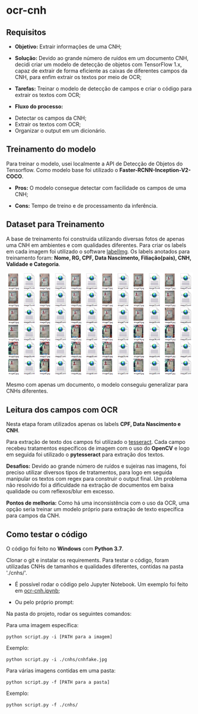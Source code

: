 # ocr-cnh

## Requisitos
- <b>Objetivo:</b> Extrair informações de uma CNH;

- <b>Solução:</b> Devido ao grande número de ruídos em um documento CNH, decidi criar um modelo de detecção de objetos com TensorFlow 1.x, capaz de extrair de forma eficiente as caixas de diferentes campos da CNH, para enfim extrair os textos por meio de OCR;

- <b>Tarefas:</b> Treinar o modelo de detecção de campos e criar o código para extrair os textos com OCR;

- <b>Fluxo do processo:</b>
+ Detectar os campos da CNH;
+ Extrair os textos com OCR;
+ Organizar o output em um dicionário.

## Treinamento do modelo
Para treinar o modelo, usei localmente a API de Detecção de Objetos do Tensorflow. Como modelo base foi utilizado o <b>Faster-RCNN-Inception-V2-COCO</b>.

- <b>Pros:</b> O modelo consegue detectar com facilidade os campos de uma CNH;

- <b>Cons:</b> Tempo de treino e de processamento da inferência.

## Dataset para Treinamento
A base de treinamento foi construída utilizando diversas fotos de apenas uma CNH em ambientes e com qualidades diferentes. Para criar os labels em cada imagem foi utilizado o software <a href="https://github.com/tzutalin/labelImg">labelImg</a>. Os labels anotados para treinamento foram: <b>Nome, RG, CPF, Data Nascimento, Filiação(pais), CNH, Validade e Categoria</b>.

![Base de treino](basetreino.png)

Mesmo com apenas um documento, o modelo conseguiu generalizar para CNHs diferentes.

## Leitura dos campos com OCR
Nesta etapa foram utilizados apenas os labels <b>CPF, Data Nascimento e CNH</b>.

Para extração de texto dos campos foi utilizado o <a href="https://github.com/tesseract-ocr/tesseract">tesseract</a>. Cada campo recebeu tratamentos específicos de imagem com o uso do <b>OpenCV</b> e logo em seguida foi utilizado o <b>pytesseract</b> para extração dos textos.

<b>Desafios:</b> Devido ao grande número de ruídos e sujeiras nas imagens, foi preciso utilizar diversos tipos de tratamentos, para logo em seguida manipular os textos com regex para construir o output final. Um problema não resolvido foi a dificuldade na extração de documentos em baixa qualidade ou com reflexos/blur em excesso.

<b>Pontos de melhoria:</b> Como há uma inconsistência com o uso da OCR, uma opção seria treinar um modelo próprio para extração de texto específica para campos da CNH.

## Como testar o código
O código foi feito no <b>Windows</b> com <b>Python 3.7</b>.

Clonar o git e instalar os requirements. Para testar o código, foram utilizadas CNHs de tamanhos e qualidades diferentes, contidas na pasta './cnhs/'.

 - É possível rodar o código pelo Jupyter Notebook. Um exemplo foi feito em <a href="https://github.com/Diegobm99/ocr-cnh/blob/master/ocr-cnh.ipynb">ocr-cnh.ipynb</a>;


 - Ou pelo próprio prompt:

Na pasta do projeto, rodar os seguintes comandos:

Para uma imagem específica:
```
python script.py -i [PATH para a imagem]
```
Exemplo:
```
python script.py -i ./cnhs/cnhfake.jpg
```

Para várias imagens contidas em uma pasta:
```
python script.py -f [PATH para a pasta]
```
Exemplo:
```
python script.py -f ./cnhs/
```
